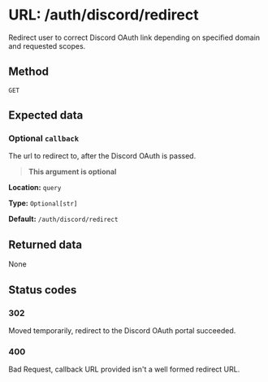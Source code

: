 # URL: /auth/discord/redirect

Redirect user to correct Discord OAuth link depending on specified domain and requested scopes.

## Method

``GET``

## Expected data

### Optional ``callback``

The url to redirect to, after the Discord OAuth is passed.

> **This argument is optional**

**Location:** ``query``

**Type:** ``Optional[str]``

**Default:** ``/auth/discord/redirect``

## Returned data

None

## Status codes

### 302

Moved temporarily, redirect to the Discord OAuth portal succeeded.

### 400

Bad Request, callback URL provided isn't a well formed redirect URL.
